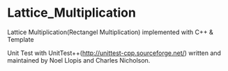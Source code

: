 Lattice_Multiplication
======================

Lattice Multiplication(Rectangel Multiplication) implemented with C++ &amp; Template

Unit Test with UnitTest++(http://unittest-cpp.sourceforge.net/) written and maintained by Noel Llopis and Charles Nicholson. 
